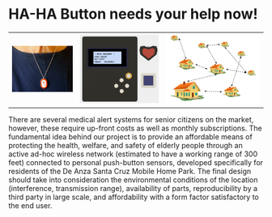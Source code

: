 # HA-HA Button needs your help now!

| | | |
|--|--|--|
|![ieee_nike_plus](ieee_nike_plus.jpeg)|![haha_base_buttons](haha_base_buttons.png)|![haha_house_mes](haha_house_mesh.png)|

There are several medical alert systems for senior citizens on the market, however, these require up-front costs as well as monthly subscriptions. The fundamental idea behind our project is to provide an affordable means of protecting the health, welfare, and safety of elderly people through an active ad-hoc wireless network (estimated to have a working range of 300 feet) connected to personal push-button sensors, developed specifically for residents of the De Anza Santa Cruz Mobile Home Park. The final design should take into consideration the environmental conditions of the location (interference, transmission range), availability of parts, reproducibility by a third party in large scale, and affordability with a form factor satisfactory to the end user.
